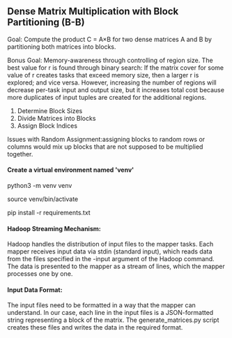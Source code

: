 ## Dense Matrix Multiplication with Block Partitioning (B-B)

Goal: Compute the product C = A×B for two dense matrices A and B by partitioning both matrices into blocks.

Bonus Goal: Memory-awareness through controlling of region size. The best value for r is found through binary search: If the matrix cover for some value of r creates tasks that exceed memory size, then a larger r is explored; and vice versa. However, increasing the number of regions will decrease per-task input and output size, but it increases total cost because more duplicates of input tuples are created for the additional regions.

1. Determine Block Sizes
2. Divide Matrices into Blocks
3. Assign Block Indices

Issues with Random Assignment:assigning blocks to random rows or columns would mix up blocks that are not supposed to be multiplied together.

#### Create a virtual environment named 'venv'

python3 -m venv venv

source venv/bin/activate

pip install -r requirements.txt

#### Hadoop Streaming Mechanism:

Hadoop handles the distribution of input files to the mapper tasks.
Each mapper receives input data via stdin (standard input), which reads data from the files specified in the -input argument of the Hadoop command. The data is presented to the mapper as a stream of lines, which the mapper processes one by one.

#### Input Data Format:

The input files need to be formatted in a way that the mapper can understand.
In our case, each line in the input files is a JSON-formatted string representing a block of the matrix.
The generate_matrices.py script creates these files and writes the data in the required format.
